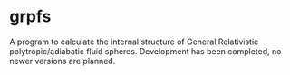 # grpfs
A program to calculate the internal structure of General Relativistic polytropic/adiabatic fluid spheres.
Development has been completed, no newer versions are planned.
